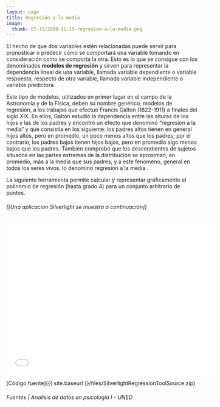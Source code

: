 ```yaml
---
layout: page
title: Regresión a la media
image:
  thumb: 07-11/2008-11-15-regresion-a-la-media.png
---
```


El hecho de que dos variables estén relacionadas puede servir para pronosticar o predecir cómo se comportará una variable tomando en consideración como se comporta la otra. Esto es lo que se consigue con los denominados <strong>modelos de regresión</strong> y sirven para representar la dependencia lineal de una variable, llamada variable dependiente o variable respuesta, respecto de otra variable, llamada variable independiente o variable predictora.

Este tipo de modelos, utilizados en primer lugar en el campo de la Astronomía y de la Física, deben su nombre genérico, modelos de regresión, a los trabajos que efectuó Francis Galton (1822-1911) a finales del siglo XIX. En ellos, Galton estudió la dependencia entre las alturas de los hijos y las de los padres y encontró un efecto que denominó “regresión a la media” y que consistía en los siguiente: los padres altos tienen en general hijos altos, pero en promedio, un poco menos altos que los padres; por el contrario, los padres bajos tienen hijos bajos, pero en promedio algo menos bajos que los padres. También comprobó que los descendientes de sujetos situados en las partes extremas de la distribución se aproximan, en promedio, más a la media que sus padres, y a este fenómeno, general en todos los seres vivos, lo denomino regresión a la media .

La siguiente herramienta permite calcular y representar gráficamente el polinomio de regresión (hasta grado 4) para un conjunto arbitrario de puntos.
<h6>[[Una aplicación Silverlight se muestra a continuación]]</h6>

<iframe src="{{ site.baseurl }}/sites/silverlight/SilverlightRegressionTool/srt.html" frameborder="0" scrolling="no" width="550" height="400"></iframe>

[Código fuente]({{ site.baseurl }}/files/SilverlightRegressionToolSource.zip)
<h6>Fuentes | Analisis de datos en psicología I - UNED</h6>

